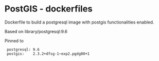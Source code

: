 # PostGIS - dockerfiles

Dockerfile to build a postgresql image with postgis functionalities enabled.

Based on library/postgresql:9.6

Pinned to

```
 postgresql: 9.6
 postgis:    2.3.2+dfsg-1~exp2.pgdg80+1
```
